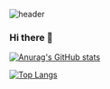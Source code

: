 ![header](https://capsule-render.vercel.app/api?type=waving&color=auto&height=100&section=header&text=welcome&fontSize=50)

### Hi there 👋

[![Anurag's GitHub stats](https://github-readme-stats.vercel.app/api?username=vvv6737)](https://github.com/vvv6737/github-readme-stats)

[![Top Langs](https://github-readme-stats.vercel.app/api/top-langs/?username=vvv6737)](https://github.com/vvv6737/github-readme-stats)

<!--
**vvv6737/vvv6737** is a ✨ _special_ ✨ repository because its `README.md` (this file) appears on your GitHub profile.

Here are some ideas to get you started:

- 🔭 I’m currently working on ...
- 🌱 I’m currently learning ...
- 👯 I’m looking to collaborate on ...
- 🤔 I’m looking for help with ...
- 💬 Ask me about ...
- 📫 How to reach me: ...
- 😄 Pronouns: ...
- ⚡ Fun fact: ...
-->
